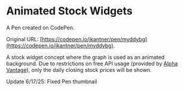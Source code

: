 # Animated Stock Widgets

A Pen created on CodePen.

Original URL: [https://codepen.io/jkantner/pen/myddybg](https://codepen.io/jkantner/pen/myddybg).

A stock widget concept where the graph is used as an animated background. Due to restrictions on free API usage (provided by [Alpha Vantage](https://www.alphavantage.co/documentation/)), only the daily closing stock prices will be shown.

Update 6/17/25: Fixed Pen thumbnail